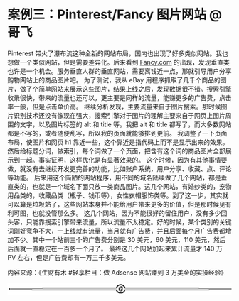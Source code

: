 # 案例三：Pinterest/Fancy 图片网站 @哥飞

Pinterest 带火了瀑布流这种全新的网站布局，国内也出现了好多类似网站。我也想做一个类似网站，但是需要差异化。后来看到 [Fancy.com](http://fancy.com/) 的出现，发现垂直类也许是一个机会。服务垂直人群的垂直网站，需要离钱近一点，那就引导用户分享购物网站上的商品图片吧。 为了测试，我从 eBay 用程序抓取了几千个商品的图片，做了个简单网站来展示这些图片，结果上线之后，发现数据很不错。搜索引擎收录很快，带来的流量也还可以，更主要是同样的流量，能赚更多的广告费，点击率一般，但是点击单价高。 继续分析发现，主要流量来自于图片搜索。那时候图片识别技术还没有像现在强大，搜索引擎对于图片的理解主要来自于网页上图片周围的文字，以及图片标签的 alt 和 title 等。我把 alt 和 title 都写了，而大多数网站都是不写的，或者随便乱写，所以我的页面就能够排到更前。 我调整了一下页面布局，使图片和网页 h1 靠近一些，这个靠近是指代码上而不是显示出来的效果。然后给标题分词，做索引，每个词做了一个页面，把含有这个词的商品图片全部展示到一起。事实证明，这样优化是有显著效果的。 这个时候，因为有其他事情要做，就没有去继续开发更完善的功能，比如账户系统，用户分享、收藏、点、评论等功能。 后来用这个简陋的网站程序，用不同的域名陆续做了几个网站，都是垂直类的，也就是一个域名下面只放一类商品图片。这几个网站，有婚纱类的，宠物用品类的，收藏品类（瓶子、钱币等），女性衣帽服饰类等。到了这一步，其实就可以算是垃圾站了，这些网站本身并不能给用户带来更多的价值，但是那时候见有利可图，也就没管那么多。 这几个网站，因为不能很好的留住用户，没有多少回头客，只能靠搜索引擎带来流量，所以流量不太稳定。好的时候，某个类别的关键词刚好竞争不大，一上线就有流量，当月就有广告费，并且后面每个月广告费都增加不少。其中一个站前三个的广告费分别是 30 美元，60 美元，110 美元，然后后面就一直稳定在一百多一个月了。 最终这几个网站加起来累计流量才 140 万 PV 左右，但是广告费却有一万三千多美元。

内容来源：《生财有术 #轻享栏目：做 Adsense 网站赚到 3 万美金的实操经验》

![](img/d3dc15a615db58a3c5ef15184454d4ab.png)